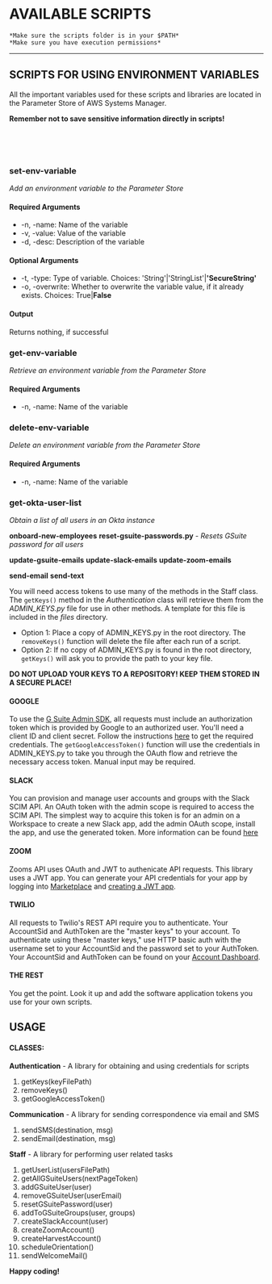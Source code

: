 # AVAILABLE SCRIPTS
    *Make sure the scripts folder is in your $PATH*
    *Make sure you have execution permissions*
    
---

## SCRIPTS FOR USING ENVIRONMENT VARIABLES

All the important variables used for these scripts and libraries are located in the Parameter Store 
of AWS Systems Manager.
 
**Remember not to save sensitive information directly in scripts!**

&nbsp;

&nbsp;

### set-env-variable 
*Add an environment variable to the Parameter Store*

#### Required Arguments
* -n, -name: Name of the variable
* -v, -value: Value of the variable
* -d, -desc: Description of the variable
#### Optional Arguments
* -t, -type: Type of variable. Choices: 'String'|'StringList'|**'SecureString'**
* -o, -overwrite: Whether to overwrite the variable value, if it already exists. Choices: True|**False**

#### Output
Returns nothing, if successful


### get-env-variable
*Retrieve an environment variable from the Parameter Store*

#### Required Arguments
* -n, -name: Name of the variable

### delete-env-variable 
*Delete an environment variable from the Parameter Store*

#### Required Arguments
* -n, -name: Name of the variable

### get-okta-user-list
*Obtain a list of all users in an Okta instance*

**onboard-new-employees**
**reset-gsuite-passwords.py** - *Resets GSuite password for all users*

**update-gsuite-emails**
**update-slack-emails**
**update-zoom-emails**

**send-email**
**send-text**

You will need access tokens to use many of the methods in the Staff class. The `getKeys()` method in the *Authentication* class will retrieve them from the *ADMIN_KEYS.py* file for use in other methods. A template for this file is included in the *files* directory.

*  Option 1: Place a copy of ADMIN_KEYS.py in the root directory.  The `removeKeys()` function will delete the file after each run of a script. 
*  Option 2: If no copy of ADMIN_KEYS.py is found in the root directory, `getKeys()` will ask you to provide the path to your key file.

**DO NOT UPLOAD YOUR KEYS TO A REPOSITORY! KEEP THEM STORED IN A SECURE PLACE!**

#### GOOGLE
To use the [G Suite Admin SDK](https://developers.google.com/admin-sdk), all requests must include an authorization token which is provided by 
Google to an authorized user.  You'll need a client ID and client secret.  Follow the instructions [here](https://developers.google.com/admin-sdk/directory/v1/guides/authorizing) to get the required credentials.  The `getGoogleAccessToken()` function will use the credentials in ADMIN_KEYS.py to take you through the OAuth flow and retrieve the necessary access token.  Manual input may be required.

#### SLACK
You can provision and manage user accounts and groups with the Slack SCIM API. An OAuth token with the admin scope is required to access the SCIM API. The simplest way to acquire this token is for an admin on a Workspace to create a new Slack app, add the admin OAuth scope, install the app, and use the generated token.  More information can be found [here](https://api.slack.com/scim)

#### ZOOM
Zooms API uses OAuth and JWT to authenicate API requests. This library uses a JWT app. You can generate your API credentials for your app by logging into [Marketplace](http://marketplace.zoom.us/) and [creating a JWT app](https://marketplace.zoom.us/docs/guides/getting-started/app-types/create-jwt-app).

#### TWILIO
All requests to Twilio's REST API require you to authenticate. Your AccountSid and AuthToken are the "master keys" to your account. To authenticate using these "master keys," use HTTP basic auth with the username set to your AccountSid and the password set to your AuthToken. Your AccountSid and AuthToken can be found on your [Account Dashboard](https://www.twilio.com/console).

#### THE REST
You get the point.  Look it up and add the software application tokens you use for your own scripts.

## USAGE 



#### CLASSES:

**Authentication** - A library for obtaining and using credentials for scripts

1. getKeys(keyFilePath)
2. removeKeys()
3. getGoogleAccessToken()

**Communication** - A library for sending correspondence via email and SMS

1. sendSMS(destination, msg)
2. sendEmail(destination, msg)
 
**Staff** - A library for performing user related tasks

1. getUserList(usersFilePath)
2. getAllGSuiteUsers(nextPageToken)
3. addGSuiteUser(user)
4. removeGSuiteUser(userEmail)
5. resetGSuitePassword(user)
6. addToGSuiteGroups(user, groups)
7. createSlackAccount(user)
8. createZoomAccount()
9. createHarvestAccount()
10. scheduleOrientation()
11. sendWelcomeMail()


**Happy coding!**